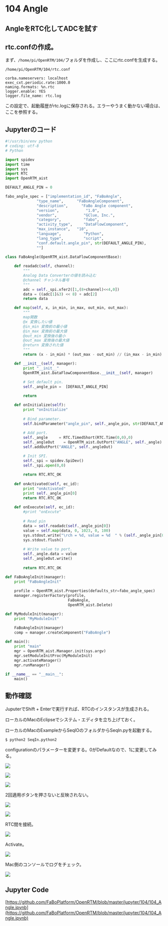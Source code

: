 # 104 Angle

## AngleをRTC化してADCを試す

## rtc.confの作成。

まず、`/home/pi/OpenRTM/104/`フォルダを作成し、ここにrtc.confを生成する。

`/home/pi/OpenRTM/104/rtc.conf`

```shell
corba.nameservers: localhost
exec_cxt.periodic.rate:1000.0
naming.formats: %n.rtc
logger.enable: YES
logger.file_name: rtc.log
```

この設定で、起動履歴がrtc.logに保存される。エラーやうまく動かない場合は、ここを参照する。

## Jupyterのコード

```python
#!/usr/bin/env python
# coding: utf-8
# Python 

import spidev
import time
import sys
import RTC
import OpenRTM_aist

DEFAULT_ANGLE_PIN = 0

fabo_angle_spec = ["implementation_id", "FaBoAngle",
              "type_name",      "FaBoAngleComponent",
              "description",      "FaBo Angle component",
              "version",            "1.0",
              "vendor",            "GClue, Inc.",
              "category",          "fabo",
              "activity_type",     "DataFlowComponent",
              "max_instance",   "10",
              "language",          "Python",
              "lang_type",         "script",
              "conf.default.angle_pin", str(DEFAULT_ANGLE_PIN),
              ""]

class FaBoAngle(OpenRTM_aist.DataFlowComponentBase):
    
    def readadc(self, channel):
        """
        Analog Data Converterの値を読み込む
        @channel チャンネル番号
        """
        adc = self._spi.xfer2([1,(8+channel)<<4,0])
        data = ((adc[1]&3) << 8) + adc[2]
        return data

    def map(self, x, in_min, in_max, out_min, out_max):
        """
        map関数
        @x 変換したい値
        @in_min 変換前の最小値
        @in_max 変換前の最大値
        @out_min 変換後の最小
        @out_max 変換後の最大値
        @return 変換された値
        """
        return (x - in_min) * (out_max - out_min) // (in_max - in_min) + out_min

    def __init__(self, manager):
        print "__init__"
        OpenRTM_aist.DataFlowComponentBase.__init__(self, manager)
        
        # Set default pin.
        self._angle_pin =  [DEFAULT_ANGLE_PIN]

        return

    def onInitialize(self):
        print "onInitialize"
        
        # Bind parameter.
        self.bindParameter("angle_pin", self._angle_pin, str(DEFAULT_ANGLE_PIN))
        
        # Add port.
        self._angle     = RTC.TimedShort(RTC.Time(0,0),0)
        self._angleOut    = OpenRTM_aist.OutPort("ANGLE", self._angle)
        self.addOutPort("ANGLE", self._angleOut)

        # Init SPI.
        self._spi = spidev.SpiDev()
        self._spi.open(0,0)
        
        return RTC.RTC_OK
    
    def onActivated(self, ec_id):
        print "onActivated"
        print self._angle_pin[0]
        return RTC.RTC_OK
    
    def onExecute(self, ec_id):
        #print "onExcute"
        
        # Read pin
        data = self.readadc(self._angle_pin[0])
        value = self.map(data, 0, 1023, 0, 100)
        sys.stdout.write("\rch = %d, value = %d  " % (self._angle_pin[0], value))
        sys.stdout.flush()
    
        # Write value to port.
        self._angle.data = value
        self._angleOut.write()
            
        return RTC.RTC_OK

def FaBoAngleInit(manager):
    print "FaBoAngleInit"
    
    profile = OpenRTM_aist.Properties(defaults_str=fabo_angle_spec)
    manager.registerFactory(profile,
                            FaBoAngle,
                            OpenRTM_aist.Delete)    

def MyModuleInit(manager):
    print "MyModuleInit"
    
    FaBoAngleInit(manager)
    comp = manager.createComponent("FaBoAngle")

def main():
    print "main"
    mgr = OpenRTM_aist.Manager.init(sys.argv)
    mgr.setModuleInitProc(MyModuleInit)
    mgr.activateManager()
    mgr.runManager()
    
if __name__ == "__main__":
    main()
```

## 動作確認

JuputerでShift + Enterで実行すれば、RTCのインスタンスが生成される。

ローカルのMacのEclipseでシステム・エディタを立ち上げておく。

ローカルのMacのExampleからSeqIOのフォルダからSeqIn.pyを起動する。

```shell
$ python2 SeqIn.python2
```

configurationのパラメーターを変更する。0がDefaultなので、1に変更してみる。

![](/img/104_001.png)

![](/img/104_002.png)

![](/img/104_003.png)

2回適用ボタンを押さないと反映されない。

![](/img/104_004.png)

![](/img/104_005.png)

RTC間を接続。

![](/img/104_006.png)

Activate。

![](/img/104_007.png)

Mac側のコンソールでログをチェック。

![](/img/104_008.png)

## Jupyter Code

[https://github.com/FaBoPlatform/OpenRTM/blob/master/jupyter/104/104_Angle.ipynb](https://github.com/FaBoPlatform/OpenRTM/blob/master/jupyter/104/104_Angle.ipynb)



